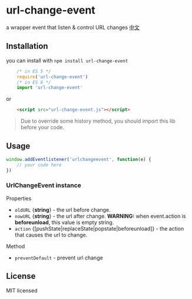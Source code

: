 # url-change-event
a wrapper event that listen & control URL changes
[中文](README_CN.md)

## Installation
you can install with ```npm install url-change-event```
```javascript
    /* in ES 5 */
    require('url-change-event')
    /* in ES 6 */
    import 'url-change-event'
```
or
```html
    <script src="url-change-event.js"></script>
```
> Due to override some history method, you should import this lib before your code.

## Usage
```javascript
window.addEventlistener('urlchangeevent', function(e) {
    // your code here
})
```
### UrlChangeEvent instance
Properties
* ```oldURL``` {__string__} - the url before change.
* ```nowURL``` {__string__} - the url after change. __WARNING:__ when event.action is __beforeunload__, this value is empty string.
* ```action``` {[pushState|replaceState|popstate|beforeunload]} - the action that causes the url to change.

Method
* ```preventDefault``` - prevent url change

## License
MIT licensed
